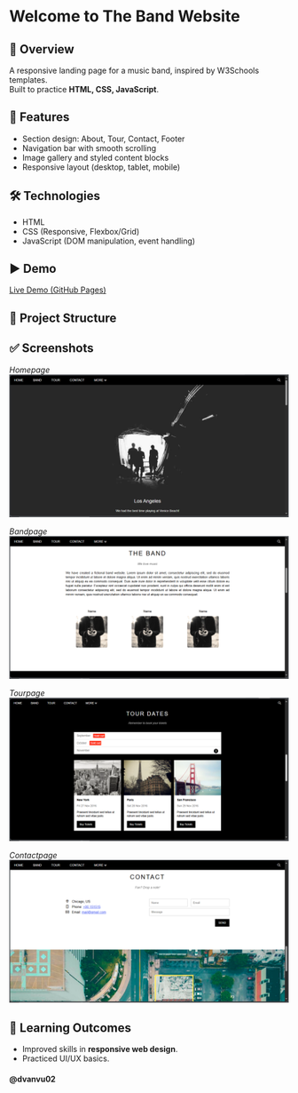 # Welcome to The Band Website

## 📌 Overview
A responsive landing page for a music band, inspired by W3Schools templates.  
Built to practice **HTML, CSS, JavaScript**.  

## 🚀 Features
- Section design: About, Tour, Contact, Footer 
- Navigation bar with smooth scrolling
- Image gallery and styled content blocks  
- Responsive layout (desktop, tablet, mobile)  

## 🛠️ Technologies
- HTML
- CSS (Responsive, Flexbox/Grid)
- JavaScript (DOM manipulation, event handling)

## ▶️ Demo
[Live Demo (GitHub Pages)](https://dvanvu02.github.io/the-band-website/)  

## 📂 Project Structure

## ✅ Screenshots
_Homepage_
![Homepage Screenshot](https://github.com/dvanvu02/the-band-website/blob/main/demo-images/Homepage.png)

_Bandpage_
![Bandpage Screenshot](https://github.com/dvanvu02/the-band-website/blob/main/demo-images/Bandpage.png)

_Tourpage_
![Tourpage Screenshot](https://github.com/dvanvu02/the-band-website/blob/main/demo-images/Tourpage.png)

_Contactpage_
![Contactpage Screenshot](https://github.com/dvanvu02/the-band-website/blob/main/demo-images/Contactpage.png)

## 📖 Learning Outcomes
- Improved skills in **responsive web design**.    
- Practiced UI/UX basics.  

#### @dvanvu02
